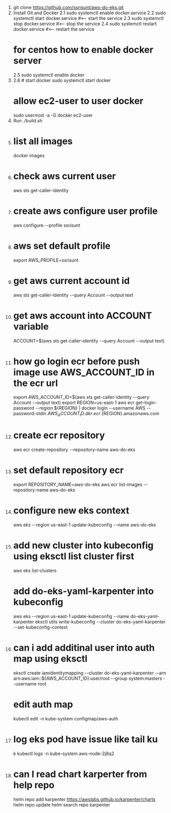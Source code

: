 
1. git clone https://github.com/ssrisunt/aws-do-eks.git
2. Install Git and Docker
    2.1 sudo systemctl enable docker.service
    2.2 sudo systemctl start docker.service #<-- start the service
    2.3 sudo systemctl stop docker.service #<-- stop the service
    2.4 sudo systemctl restart docker.service #<-- restart the service
    # for centos how to enable docker server
    2.5 sudo systemctl enable docker
3.  2.6 # start docker
    sudo systemctl start docker
    # allow ec2-user to user docker
    sudo usermod -a -G docker ec2-user
3. Run ./build.sh
4. # list all images
    docker images
5. # check aws current user
    aws sts get-caller-identity
6. # create aws configure user profile
    aws configure --profile ssrisunt
7. # aws set default profile
    export AWS_PROFILE=ssrisunt
8. # get aws current account id
    aws sts get-caller-identity --query Account --output text
9. # get aws account into ACCOUNT variable
    ACCOUNT=$(aws sts get-caller-identity --query Account --output text)
10. # how go login ecr before push image use AWS_ACCOUNT_ID in the ecr url
     export AWS_ACCOUNT_ID=$(aws sts get-caller-identity --query Account --output text)
     export REGION=us-east-1
     aws ecr get-login-password --region ${REGION} | docker login --username AWS --password-stdin ${AWS_ACCOUNT_ID}.dkr.ecr.${REGION}.amazonaws.com
11. # create ecr repository
    aws ecr create-repository --repository-name aws-do-eks
12. # set default repository ecr
    export REPOSITORY_NAME=aws-do-eks
    aws ecr list-images --repository-name aws-do-eks
13. # configure new eks context
    aws eks --region us-east-1 update-kubeconfig --name aws-do-eks
14. # add new cluster into kubeconfig using eksctl list cluster first
    aws eks list-clusters
    # add do-eks-yaml-karpenter into kubeconfig
    aws eks --region us-east-1 update-kubeconfig --name do-eks-yaml-karpenter
    eksctl utils write-kubeconfig --cluster do-eks-yaml-karpenter --set-kubeconfig-context
15. # can i add additinal user into auth map using eksctl
    eksctl create iamidentitymapping --cluster do-eks-yaml-karpenter --arn arn:aws:iam::${AWS_ACCOUNT_ID}:user/root --group system:masters --username root
    # edit auth map
    kubectl edit -n kube-system configmap/aws-auth
16. # log eks pod have issue like tail ku
    k
    kubectl logs -n kube-system aws-node-2j8q2
17. # can I read chart karperter from help repo
    helm repo add karpenter https://awslabs.github.io/karpenter/charts
    helm repo update
    helm search repo karpenter
    
